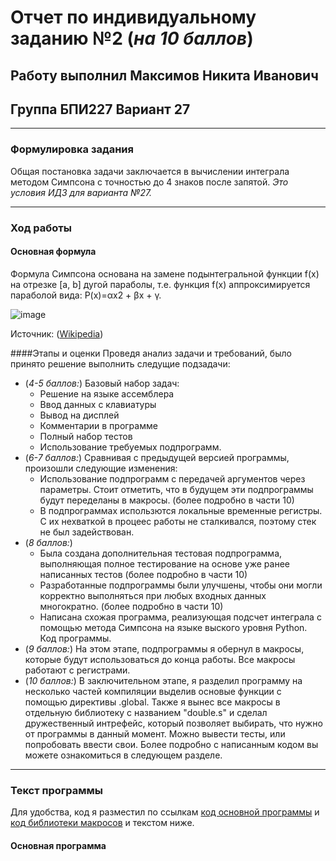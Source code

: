 # Отчет по индивидуальному заданию №2 (*на 10 баллов*)
## Работу выполнил Максимов Никита Иванович 
## Группа БПИ227 Вариант 27
___
### Формулировка задания
Общая постановка задачи заключается в вычислении интеграла методом Симпсона с точностью до 4 знаков после запятой.
*Это условия ИДЗ для варианта №27.*
___
### Ход работы
#### Основная формула
Формула Симпсона основана на замене подынтегральной функции f(x) на отрезке [a, b] дугой параболы, т.е. функция f(x) аппроксимируется параболой вида: P(x)=αx2 + βx + γ.

![image](https://github.com/waksimusss/IDZ_Rars_2/assets/113054845/f9414f7a-434a-4d33-be0e-5a3d8512a5f9)

Источник: ([Wikipedia](https://en.wikipedia.org/wiki/Simpson%27s_rule))

####Этапы и оценки
Проведя анализ задачи и требований, было принято решение выполнить следущие подзадачи:
+ (*4-5 баллов:*) Базовый набор задач:
  + Решение на языке ассемблера
  + Ввод данных с клавиатуры
  + Вывод на дисплей
  + Комментарии в программе
  + Полный набор тестов
  + Использование требуемых подпрограмм.
+ (*6-7 баллов:*) Сравнивая с предыдущей версией программы, произошли следующие изменения:
  + Использование подпрограмм с передачей аргументов через параметры. Стоит отметить, что в будущем эти подпрограммы будут переделаны в макросы. (более подробно в части 10)
  + В подпрограммах использются локальные временные регистры. С их нехваткой в процеес работы не сталкивался, поэтому стек не был задействован.
+ (*8 баллов:*)
  + Была создана дополнительная тестовая подпрограмма, выполняющая полное тестирование на основе уже ранее написанных тестов (более подробно в части 10)
  + Разработанные подпрограммы были улучшены, чтобы они могли корректно выполняться при любых входных данных многократно. (более подробно в части 10)
  + Написана схожая программа, реализующая подсчет интеграла с помощью метода Симпсона на языке выского уровня Python. Код программы.
+ (*9 баллов:*) На этом этапе, подпрограммы я обернул в макросы, которые будут использоваться до конца работы. Все макросы работают с регистрами.
+ (*10 баллов:*) В заключительном этапе, я разделил программу на несколько частей компиляции выделив основые функции с помощью директивы .global. Также я вынес все макросы в отдельную библиотеку с названием "double.s" и сделал дружественный интрефейс, который позволяет выбирать, что нужно от программы в данный момент. Можно вывести тесты, или попробовать ввести свои.
Более подробно с написанным кодом вы можете ознакомиться в следующем разделе.
___
### Текст программы
Для удобства, код я разместил по ссылкам [код основной программы](idz1.asm) и [код библиотеки макросов](array.s) и текстом ниже.
#### Основная программа
